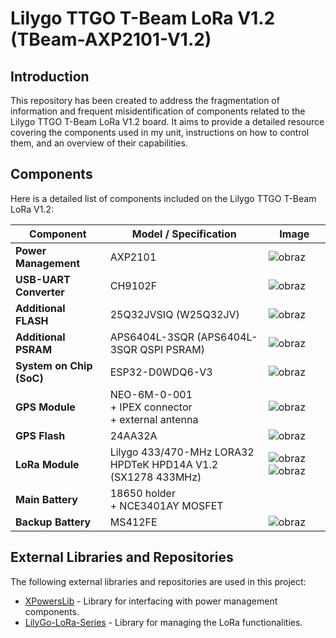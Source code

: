# Lilygo TTGO T-Beam LoRa V1.2 (TBeam-AXP2101-V1.2)

## Introduction

This repository has been created to address the fragmentation of information and frequent misidentification of components related to the Lilygo TTGO T-Beam LoRa V1.2 board. It aims to provide a detailed resource covering the components used in my unit, instructions on how to control them, and an overview of their capabilities.

## Components

Here is a detailed list of components included on the Lilygo TTGO T-Beam LoRa V1.2:

| Component            | Model / Specification                                          | Image                                                                                                                        |
|----------------------|----------------------------------------------------------------|------------------------------------------------------------------------------------------------------------------------------|
| **Power Management** | AXP2101                                                        | ![obraz](https://github.com/kamilzierke/lilygottgotbeamlorav11v12/assets/67487992/19901be8-0966-4945-9a5f-20a95e9222c2)|
| **USB-UART Converter** | CH9102F                                                      |![obraz](https://github.com/kamilzierke/lilygottgotbeamlorav11v12/assets/67487992/8b9187c8-b851-4f2d-8dc4-8512e3ea656b)|
| **Additional FLASH** | 25Q32JVSIQ (W25Q32JV)                                          |![obraz](https://github.com/kamilzierke/lilygottgotbeamlorav11v12/assets/67487992/82142d90-f1b8-4bac-abb7-32ea806ee841)       |
| **Additional PSRAM** | APS6404L-3SQR (APS6404L-3SQR QSPI PSRAM)                       | ![obraz](https://github.com/kamilzierke/lilygottgotbeamlorav11v12/assets/67487992/7fd6b1fb-a30d-4301-bda7-35a142bf4a6e)      |
| **System on Chip (SoC)** | ESP32-D0WDQ6-V3                                             |![obraz](https://github.com/kamilzierke/lilygottgotbeamlorav11v12/assets/67487992/bb0f027d-7781-4a3d-bb46-1142eafdaf45)     |
| **GPS Module**       | NEO-6M-0-001 <br> + IPEX connector <br> + external antenna  |![obraz](https://github.com/kamilzierke/lilygottgotbeamlorav11v12/assets/67487992/6987e2af-3f7d-4b80-96b6-a4243fffe04a)        |
| **GPS Flash**        | 24AA32A                                                        |![obraz](https://github.com/kamilzierke/lilygottgotbeamlorav11v12/assets/67487992/07592282-7e65-43e0-bd46-ae4148658ce7)       |
| **LoRa Module**      | Lilygo 433/470-MHz LORA32 <br> HPDTeK HPD14A V1.2 (SX1278 433MHz)   |![obraz](https://github.com/kamilzierke/lilygottgotbeamlorav11v12/assets/67487992/06727c8d-ba6d-4614-a508-1ca691e0a568) ![obraz](https://github.com/kamilzierke/lilygottgotbeamlorav11v12/assets/67487992/c6b1cc36-8943-4ab7-9c34-9ea8feeebcdb)|
| **Main Battery**     | 18650 holder <br>+ NCE3401AY MOSFET                                    |                                                                                           |
| **Backup Battery**   | MS412FE           |![obraz](https://github.com/kamilzierke/lilygottgotbeamlorav11v12/assets/67487992/9ecc39a5-b308-4bd2-aca2-65f9c4ac4c98)|



## External Libraries and Repositories

The following external libraries and repositories are used in this project:

- [XPowersLib](https://github.com/lewisxhe/XPowersLib) - Library for interfacing with power management components.
- [LilyGo-LoRa-Series](https://github.com/Xinyuan-LilyGO/LilyGo-LoRa-Series) - Library for managing the LoRa functionalities.
